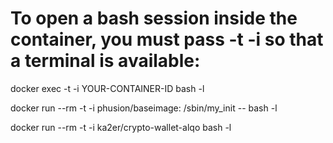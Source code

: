 # To open a bash session inside the container, you must pass -t -i so that a terminal is available:

docker exec -t -i YOUR-CONTAINER-ID bash -l

docker run --rm -t -i phusion/baseimage:<VERSION> /sbin/my_init -- bash -l

docker run --rm -t -i ka2er/crypto-wallet-alqo bash -l


